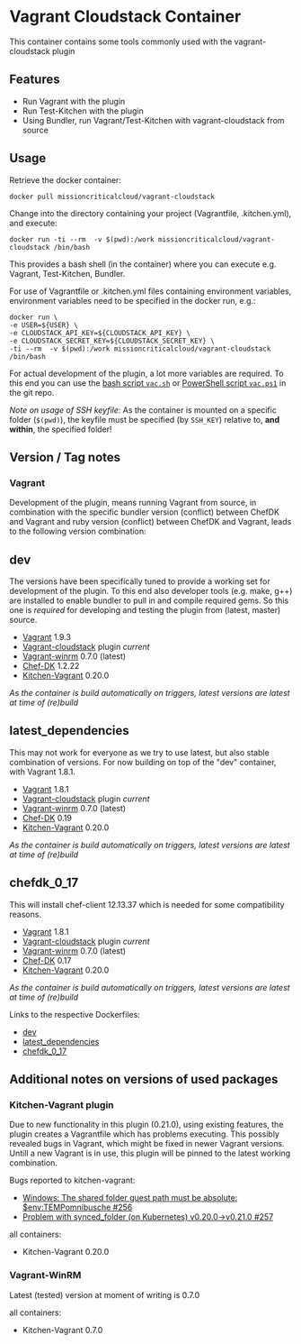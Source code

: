 # Vagrant Cloudstack Container

This container contains some tools commonly used with the vagrant-cloudstack plugin

## Features
* Run Vagrant with the plugin
* Run Test-Kitchen with the plugin
* Using Bundler, run Vagrant/Test-Kitchen with vagrant-cloudstack from source

## Usage
Retrieve the docker container:
```
docker pull missioncriticalcloud/vagrant-cloudstack
```
Change into the directory containing your project (Vagrantfile, .kitchen.yml), and execute:
```
docker run -ti --rm  -v $(pwd):/work missioncriticalcloud/vagrant-cloudstack /bin/bash
```
This provides a bash shell (in the container) where you can execute e.g. Vagrant, Test-Kitchen, Bundler.

For use of Vagrantfile or .kitchen.yml files containing environment variables, environment variables need to be specified in the docker run, e.g.:
```
docker run \
-e USER=${USER} \
-e CLOUDSTACK_API_KEY=${CLOUDSTACK_API_KEY} \
-e CLOUDSTACK_SECRET_KEY=${CLOUDSTACK_SECRET_KEY} \
-ti --rm  -v $(pwd):/work missioncriticalcloud/vagrant-cloudstack /bin/bash
```

For actual development of the plugin, a lot more variables are required. To this end you can use the [bash script `vac.sh`](https://raw.githubusercontent.com/MissionCriticalCloud/vagrant-cloudstack/master/Docker/vac.sh) or [PowerShell script `vac.ps1`](https://raw.githubusercontent.com/MissionCriticalCloud/vagrant-cloudstack/master/Docker/vac.ps1) in the git repo.

_Note on usage of SSH keyfile_: As the container is mounted on a specific folder (`$(pwd)`), the keyfile must be specified (by `SSH_KEY`) relative to, __and within__, the specified folder!

## Version / Tag notes
### Vagrant
Development of the plugin, means running Vagrant from source, in combination with the specific bundler version (conflict) between ChefDK and Vagrant and ruby version (conflict) between ChefDK and Vagrant, leads to the following version combination:

## dev
The versions have been specifically tuned to provide a working set for development of the plugin. To this end also developer tools (e.g. make, g++) are installed to enable bundler to pull in and compile required gems.
So this one is _required_ for developing and testing the plugin from (latest, master) source.
* [Vagrant](http://www.vagrantup.com) 1.9.3
* [Vagrant-cloudstack](https://github.com/missioncriticalcloud/vagrant-cloudstack) plugin _current_
* [Vagrant-winrm](https://github.com/criteo/vagrant-winrm) 0.7.0 (latest)
* [Chef-DK](https://downloads.chef.io/chef-dk/) 1.2.22
* [Kitchen-Vagrant](https://github.com/test-kitchen/kitchen-vagrant) 0.20.0

_As the container is build automatically on triggers, latest versions are latest at time of (re)build_
 

## latest_dependencies
This may not work for everyone as we try to use latest, but also stable combination of versions.
For now building on top of the "dev" container, with Vagrant 1.8.1.
* [Vagrant](http://www.vagrantup.com) 1.8.1
* [Vagrant-cloudstack](https://github.com/missioncriticalcloud/vagrant-cloudstack) plugin _current_
* [Vagrant-winrm](https://github.com/criteo/vagrant-winrm) 0.7.0 (latest)
* [Chef-DK](https://downloads.chef.io/chef-dk/) 0.19
* [Kitchen-Vagrant](https://github.com/test-kitchen/kitchen-vagrant) 0.20.0

_As the container is build automatically on triggers, latest versions are latest at time of (re)build_


## chefdk_0_17
This will install chef-client 12.13.37 which is needed for some compatibility reasons.
* [Vagrant](http://www.vagrantup.com) 1.8.1
* [Vagrant-cloudstack](https://github.com/missioncriticalcloud/vagrant-cloudstack) plugin _current_
* [Vagrant-winrm](https://github.com/criteo/vagrant-winrm) 0.7.0 (latest)
* [Chef-DK](https://downloads.chef.io/chef-dk/) 0.17
* [Kitchen-Vagrant](https://github.com/test-kitchen/kitchen-vagrant) 0.20.0

_As the container is build automatically on triggers, latest versions are latest at time of (re)build_


Links to the respective Dockerfiles:
* [dev](https://raw.githubusercontent.com/MissionCriticalCloud/vagrant-cloudstack/master/Docker/Dockerfile)
* [latest_dependencies](https://raw.githubusercontent.com/MissionCriticalCloud/vagrant-cloudstack/master/Docker/Dockerfile.latest_dependencies)
* [chefdk_0_17](https://raw.githubusercontent.com/MissionCriticalCloud/vagrant-cloudstack/master/Docker/Dockerfile.chefdk_0_17)

## Additional notes on versions of used packages
### Kitchen-Vagrant plugin
Due to new functionality in this plugin (0.21.0), using existing features, the plugin creates a Vagrantfile which has problems executing. This possibly revealed bugs in Vagrant, which might be fixed in newer Vagrant versions.
Untill a new Vagrant is in use, this plugin will be pinned to the latest working combination.

Bugs reported to kitchen-vagrant:
 * [Windows: The shared folder guest path must be absolute: $env:TEMPomnibusche #256](https://github.com/test-kitchen/kitchen-vagrant/issues/256)
 * [Problem with synced_folder (on Kubernetes) v0.20.0->v0.21.0 #257](https://github.com/test-kitchen/kitchen-vagrant/issues/257)


all containers:
* Kitchen-Vagrant 0.20.0

### Vagrant-WinRM
Latest (tested) version at moment of writing is 0.7.0

all containers:
* Kitchen-Vagrant 0.7.0
